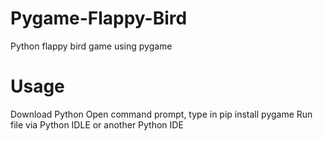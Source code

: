 # Pygame-Flappy-Bird
Python flappy bird game using pygame
# Usage
Download Python
Open command prompt, type in
  pip install pygame
Run file via Python IDLE or another Python IDE
